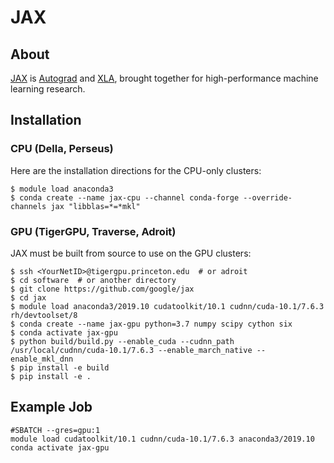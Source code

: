 # JAX

## About

[JAX](https://github.com/google/jax) is [Autograd](https://github.com/hips/autograd) and [XLA](https://www.tensorflow.org/xla), brought
together for high-performance machine learning research.

## Installation

### CPU (Della, Perseus)

Here are the installation directions for the CPU-only clusters:

```
$ module load anaconda3
$ conda create --name jax-cpu --channel conda-forge --override-channels jax "libblas=*=*mkl"
```

### GPU (TigerGPU, Traverse, Adroit)

JAX must be built from source to use on the GPU clusters:

```
$ ssh <YourNetID>@tigergpu.princeton.edu  # or adroit
$ cd software  # or another directory
$ git clone https://github.com/google/jax
$ cd jax
$ module load anaconda3/2019.10 cudatoolkit/10.1 cudnn/cuda-10.1/7.6.3 rh/devtoolset/8
$ conda create --name jax-gpu python=3.7 numpy scipy cython six
$ conda activate jax-gpu
$ python build/build.py --enable_cuda --cudnn_path /usr/local/cudnn/cuda-10.1/7.6.3 --enable_march_native --enable_mkl_dnn
$ pip install -e build
$ pip install -e .
```

## Example Job

```
#SBATCH --gres=gpu:1
module load cudatoolkit/10.1 cudnn/cuda-10.1/7.6.3 anaconda3/2019.10
conda activate jax-gpu
```
